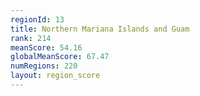 ```yaml
---
regionId: 13
title: Northern Mariana Islands and Guam
rank: 214
meanScore: 54.16
globalMeanScore: 67.47
numRegions: 220
layout: region_score
---
```

